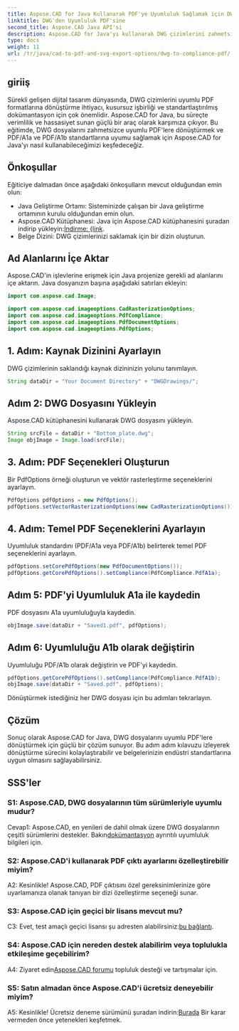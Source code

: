 ```yaml
---
title: Aspose.CAD for Java Kullanarak PDF'ye Uyumluluk Sağlamak için DWG
linktitle: DWG'den Uyumluluk PDF'sine
second_title: Aspose.CAD Java API'si
description: Aspose.CAD for Java'yı kullanarak DWG çizimlerini zahmetsizce PDF/A1a ve PDF/A1b uyumlu dosyalara dönüştürün. İş akışınızı hassasiyetle ve kolaylıkla kolaylaştırın.
type: docs
weight: 11
url: /tr/java/cad-to-pdf-and-svg-export-options/dwg-to-compliance-pdf/
---
```

## giriiş

Sürekli gelişen dijital tasarım dünyasında, DWG çizimlerini uyumlu PDF formatlarına dönüştürme ihtiyacı, kusursuz işbirliği ve standartlaştırılmış dokümantasyon için çok önemlidir. Aspose.CAD for Java, bu süreçte verimlilik ve hassasiyet sunan güçlü bir araç olarak karşımıza çıkıyor. Bu eğitimde, DWG dosyalarını zahmetsizce uyumlu PDF'lere dönüştürmek ve PDF/A1a ve PDF/A1b standartlarına uyumu sağlamak için Aspose.CAD for Java'yı nasıl kullanabileceğimizi keşfedeceğiz.

## Önkoşullar

Eğiticiye dalmadan önce aşağıdaki önkoşulların mevcut olduğundan emin olun:

- Java Geliştirme Ortamı: Sisteminizde çalışan bir Java geliştirme ortamının kurulu olduğundan emin olun.
-  Aspose.CAD Kütüphanesi: Java için Aspose.CAD kütüphanesini şuradan indirip yükleyin:[İndirme: {link](https://releases.aspose.com/cad/java/).
- Belge Dizini: DWG çizimlerinizi saklamak için bir dizin oluşturun.

## Ad Alanlarını İçe Aktar

Aspose.CAD'in işlevlerine erişmek için Java projenize gerekli ad alanlarını içe aktarın. Java dosyanızın başına aşağıdaki satırları ekleyin:

```java
import com.aspose.cad.Image;

import com.aspose.cad.imageoptions.CadRasterizationOptions;
import com.aspose.cad.imageoptions.PdfCompliance;
import com.aspose.cad.imageoptions.PdfDocumentOptions;
import com.aspose.cad.imageoptions.PdfOptions;
```

## 1. Adım: Kaynak Dizinini Ayarlayın

DWG çizimlerinin saklandığı kaynak dizininizin yolunu tanımlayın.

```java
String dataDir = "Your Document Directory" + "DWGDrawings/";
```

## Adım 2: DWG Dosyasını Yükleyin

Aspose.CAD kütüphanesini kullanarak DWG dosyasını yükleyin.

```java
String srcFile = dataDir + "Bottom_plate.dwg";
Image objImage = Image.load(srcFile);
```

## 3. Adım: PDF Seçenekleri Oluşturun

Bir PdfOptions örneği oluşturun ve vektör rasterleştirme seçeneklerini ayarlayın.

```java
PdfOptions pdfOptions = new PdfOptions();
pdfOptions.setVectorRasterizationOptions(new CadRasterizationOptions());
```

## 4. Adım: Temel PDF Seçeneklerini Ayarlayın

Uyumluluk standardını (PDF/A1a veya PDF/A1b) belirterek temel PDF seçeneklerini ayarlayın.

```java
pdfOptions.setCorePdfOptions(new PdfDocumentOptions());
pdfOptions.getCorePdfOptions().setCompliance(PdfCompliance.PdfA1a);
```

## Adım 5: PDF'yi Uyumluluk A1a ile kaydedin

PDF dosyasını A1a uyumluluğuyla kaydedin.

```java
objImage.save(dataDir + "Saved1.pdf", pdfOptions);
```

## Adım 6: Uyumluluğu A1b olarak değiştirin

Uyumluluğu PDF/A1b olarak değiştirin ve PDF'yi kaydedin.

```java
pdfOptions.getCorePdfOptions().setCompliance(PdfCompliance.PdfA1b);
objImage.save(dataDir + "Saved.pdf", pdfOptions);
```

Dönüştürmek istediğiniz her DWG dosyası için bu adımları tekrarlayın.

## Çözüm

Sonuç olarak Aspose.CAD for Java, DWG dosyalarını uyumlu PDF'lere dönüştürmek için güçlü bir çözüm sunuyor. Bu adım adım kılavuzu izleyerek dönüştürme sürecini kolaylaştırabilir ve belgelerinizin endüstri standartlarına uygun olmasını sağlayabilirsiniz.

## SSS'ler

### S1: Aspose.CAD, DWG dosyalarının tüm sürümleriyle uyumlu mudur?

 Cevap1: Aspose.CAD, en yenileri de dahil olmak üzere DWG dosyalarının çeşitli sürümlerini destekler. Bakın[dokümantasyon](https://reference.aspose.com/cad/java/) ayrıntılı uyumluluk bilgileri için.

### S2: Aspose.CAD'i kullanarak PDF çıktı ayarlarını özelleştirebilir miyim?

A2: Kesinlikle! Aspose.CAD, PDF çıktısını özel gereksinimlerinize göre uyarlamanıza olanak tanıyan bir dizi özelleştirme seçeneği sunar.

### S3: Aspose.CAD için geçici bir lisans mevcut mu?

 C3: Evet, test amaçlı geçici lisansı şu adresten alabilirsiniz:[bu bağlantı](https://purchase.aspose.com/temporary-license/).

### S4: Aspose.CAD için nereden destek alabilirim veya toplulukla etkileşime geçebilirim?

 A4: Ziyaret edin[Aspose.CAD forumu](https://forum.aspose.com/c/cad/19) topluluk desteği ve tartışmalar için.

### S5: Satın almadan önce Aspose.CAD'i ücretsiz deneyebilir miyim?

 A5: Kesinlikle! Ücretsiz deneme sürümünü şuradan indirin:[Burada](https://releases.aspose.com/) Bir karar vermeden önce yetenekleri keşfetmek.